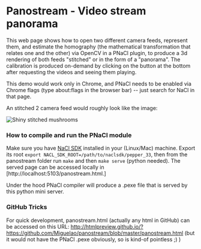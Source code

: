 Panostream - Video stream panorama
==================================

This web page shows how to open two different camera feeds, represent them, and estimate the homography (the mathematical transformation that relates one and the other) via OpenCV in a PNaCl plugin, to produce a 3d rendering of both feeds "stitched" or in the form of a "panorama". The calibration is produced on-demand by clicking on the button at the bottom after requesting the videos and seeing them playing.

This demo would work only in Chrome, and PNaCl needs to be enabled via Chrome flags (type about:flags in the browser bar) -- just search for NaCl in that page.

An stitched 2 camera feed would roughly look like the image:

![Shiny stitched mushrooms](https://bug719688.bugzilla-attachments.gnome.org/attachment.cgi?id=263304)

### How to compile and run the PNaCl module

Make sure you have [NaCl SDK](https://developers.google.com/native-client/sdk/download)
installed in your (Linux/Mac) machine. Export its root
`export NACL_SDK_ROOT=/path/to/naclsdk/pepper_33`, then from the panostream
folder run `make` and then `make serve` (python needed). The served
page can be accessed locally in [http://localhost:5103/panostream.html.]

Under the hood PNaCl compiler will produce a .pexe file that is served by this python mini server.

### GitHub Tricks

For quick development, panostream.html (actually any html in GitHub) can be accessed on this URL:
http://htmlpreview.github.io/?https://github.com/Miguelao/panostream/blob/master/panostream.html
(but it would not have the PNaCl .pexe obviously, so is kind-of pointless ;) )
